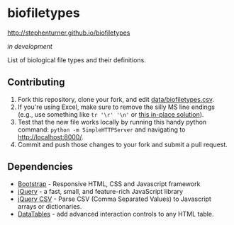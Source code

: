 # biofiletypes

<http://stephenturner.github.io/biofiletypes>

_in development_

List of biological file types and their definitions.

## Contributing

1. Fork this repository, clone your fork, and edit [data/biofiletypes.csv](data/biofiletypes.csv). 
2. If you're using Excel, make sure to remove the silly MS line endings (e.g., use something like `tr '\r' '\n'` or [this in-place solution](https://github.com/stephenturner/devnotes/blob/master/scripts/fixms)).
3. Test that the new file works locally by running this handy python command: `python -m SimpleHTTPServer` and navigating to <http://localhost:8000/>.
4. Commit and push those changes to your fork and submit a pull request.

## Dependencies

* [Bootstrap](http://getbootstrap.com/) - Responsive HTML, CSS and Javascript framework
* [jQuery](https://jquery.com/) - a fast, small, and feature-rich JavaScript library
* [jQuery CSV](https://code.google.com/p/jquery-csv/) - Parse CSV (Comma Separated Values) to Javascript arrays or dictionaries.
* [DataTables](http://datatables.net/) - add advanced interaction controls to any HTML table.
